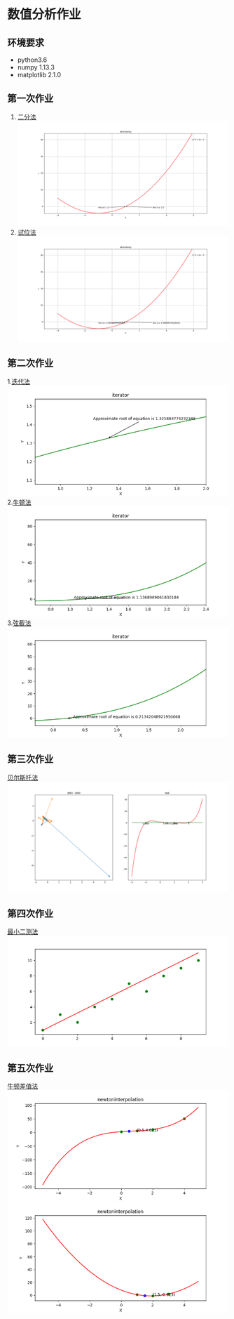 # 数值分析作业
## 环境要求
* python3.6
* numpy 1.13.3
* matplotlib 2.1.0
## 第一次作业
1. [二分法](./第一次作业/dichotomy.py)  
   ![](./第一次作业/二分法结果图.png)
2. [试位法](./第一次作业/testpositionmethod.py)
   ![](./第一次作业/试位法结果图.png)
## 第二次作业
1.[迭代法](第二次作业/迭代法/fixedPointIteration.py)  
  ![](第二次作业/迭代法/iterator.gif)  
2.[牛顿法](第二次作业/牛顿法/newtonIterator.py)  
  ![](第二次作业/牛顿法/iterator.gif)  
3.[弦截法](第二次作业/弦截法/secantMethod.py)  
  ![](第二次作业/弦截法/iterator2.gif)  
## 第三次作业
[贝尔斯托法](./第三次作业/bairstow.py)
![](./第三次作业/bairstow.png)
## 第四次作业
[最小二测法](./第四次作业/leastsquaremethod.py)
![](./第四次作业/最小二乘.png)
## 第五次作业
[牛顿差值法](./第五次作业/newtoninterpolation.py)
![](./第五次作业/newton0.png)
![](./第五次作业/newton1.png)